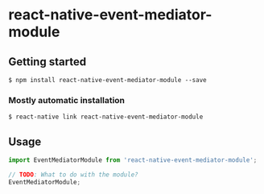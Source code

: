 # react-native-event-mediator-module

## Getting started

`$ npm install react-native-event-mediator-module --save`

### Mostly automatic installation

`$ react-native link react-native-event-mediator-module`

## Usage
```javascript
import EventMediatorModule from 'react-native-event-mediator-module';

// TODO: What to do with the module?
EventMediatorModule;
```
